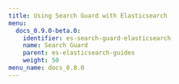 ```yaml
---
title: Using Search Guard with Elasticsearch
menu:
  docs_0.9.0-beta.0:
    identifier: es-search-guard-elasticsearch
    name: Search Guard
    parent: es-elasticsearch-guides
    weight: 50
menu_name: docs_0.8.0
---
```

